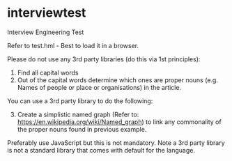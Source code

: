 # interviewtest
Interview Engineering Test

Refer to test.hml - Best to load it in a browser.

Please do not use any 3rd party libraries (do this via 1st principles):

1. Find all capital words
1. Out of the capital words determine which ones are proper nouns (e.g. Names of people or place or organisations) in the article.


You can use a 3rd party library to do the following:

3. Create a simplistic named graph (Refer to: https://en.wikipedia.org/wiki/Named_graph) to link any commonality of the proper nouns found in previous example.

Preferably use JavaScript but this is not mandatory.
Note a 3rd party library is not a standard library that comes with default for the language.
